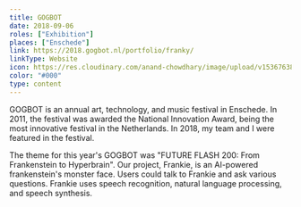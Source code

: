 ```yaml
---
title: GOGBOT
date: 2018-09-06
roles: ["Exhibition"]
places: ["Enschede"]
link: https://2018.gogbot.nl/portfolio/franky/
linkType: Website
icon: https://res.cloudinary.com/anand-chowdhary/image/upload/v1536763870/icons/gogbot.png
color: "#000"
type: content
---
```


GOGBOT is an annual art, technology, and music festival in Enschede. In 2011, the festival was awarded the National Innovation Award, being the most innovative festival in the Netherlands. In 2018, my team and I were featured in the festival.

<!--more-->

The theme for this year's GOGBOT was "FUTURE FLASH 200: From Frankenstein to Hyperbrain". Our project, Frankie, is an AI-powered frankenstein's monster face. Users could talk to Frankie and ask various questions. Frankie uses speech recognition, natural language processing, and speech synthesis.